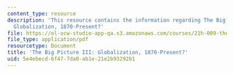 ```yaml
---
content_type: resource
description: 'This resource contains the information regarding The Big Picture III:
  Globalization, 1870-Present?'
file: https://ol-ocw-studio-app-qa.s3.amazonaws.com/courses/21h-009-the-world-1400-present-spring-2014/5e4ebecd6f477da0ab1e21e2b93292b1_MIT21H_009S14_Lec_18.pdf
file_type: application/pdf
resourcetype: Document
title: 'The Big Picture III: Globalization, 1870-Present?'
uid: 5e4ebecd-6f47-7da0-ab1e-21e2b93292b1
---
```

